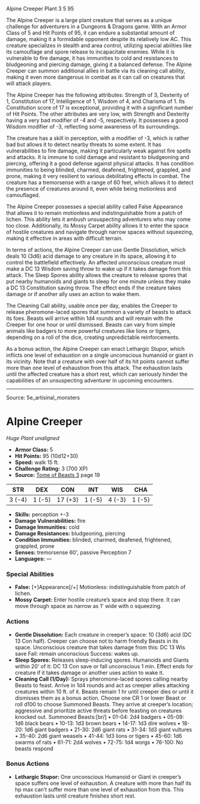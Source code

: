 <MonsterName/>Alpine Creeper</MonsterName>
<CreatureType/>Plant</CreatureType>
<CR/>3</CR>
<AC/>5</AC>
<HP/>95</HP>
<summary>The Alpine Creeper is a large plant creature that serves as a unique challenge for adventurers in a Dungeons & Dragons game. With an Armor Class of 5 and Hit Points of 95, it can endure a substantial amount of damage, making it a formidable opponent despite its relatively low AC. This creature specializes in stealth and area control, utilizing special abilities like its camouflage and spore release to incapacitate enemies. While it is vulnerable to fire damage, it has immunities to cold and resistances to bludgeoning and piercing damage, giving it a balanced defense. The Alpine Creeper can summon additional allies in battle via its cleaning call ability, making it even more dangerous in combat as it can call on creatures that will attack players. </summary>

<detail>

The Alpine Creeper has the following attributes: Strength of 3, Dexterity of 1, Constitution of 17, Intelligence of 1, Wisdom of 4, and Charisma of 1. Its Constitution score of 17 is exceptional, providing it with a significant number of Hit Points. The other attributes are very low, with Strength and Dexterity having a very bad modifier of -4 and -5, respectively. It possesses a good Wisdom modifier of -3, reflecting some awareness of its surroundings.

The creature has a skill in perception, with a modifier of -3, which is rather bad but allows it to detect nearby threats to some extent. It has vulnerabilities to fire damage, making it particularly weak against fire spells and attacks. It is immune to cold damage and resistant to bludgeoning and piercing, offering it a good defense against physical attacks. It has condition immunities to being blinded, charmed, deafened, frightened, grappled, and prone, making it very resilient to various debilitating effects in combat. The creature has a tremorsense with a range of 60 feet, which allows it to detect the presence of creatures around it, even while being motionless and camouflaged.

The Alpine Creeper possesses a special ability called False Appearance that allows it to remain motionless and indistinguishable from a patch of lichen. This ability lets it ambush unsuspecting adventurers who may come too close. Additionally, its Mossy Carpet ability allows it to enter the space of hostile creatures and navigate through narrow spaces without squeezing, making it effective in areas with difficult terrain.

In terms of actions, the Alpine Creeper can use Gentle Dissolution, which deals 10 (3d6) acid damage to any creature in its space, allowing it to control the battlefield effectively. An affected unconscious creature must make a DC 13 Wisdom saving throw to wake up if it takes damage from this attack. The Sleep Spores ability allows the creature to release spores that put nearby humanoids and giants to sleep for one minute unless they make a DC 13 Constitution saving throw. The effect ends if the creature takes damage or if another ally uses an action to wake them. 

The Cleaning Call ability, usable once per day, enables the Creeper to release pheromone-laced spores that summon a variety of beasts to attack its foes. Beasts will arrive within 1d4 rounds and will remain with the Creeper for one hour or until dismissed. Beasts can vary from simple animals like badgers to more powerful creatures like lions or tigers, depending on a roll of the dice, creating unpredictable reinforcements.

As a bonus action, the Alpine Creeper can enact Lethargic Stupor, which inflicts one level of exhaustion on a single unconscious humanoid or giant in its vicinity. Note that a creature with over half of its hit points cannot suffer more than one level of exhaustion from this attack. The exhaustion lasts until the affected creature has a short rest, which can seriously hinder the capabilities of an unsuspecting adventurer in upcoming encounters.</detail>



---

Source: 5e_artisinal_monsters

# Alpine Creeper

*Huge* *Plant* *unaligned*

- **Armor Class:** 5
- **Hit Points:** 95 (10d12+30)
- **Speed:** walk 15 ft.
- **Challenge Rating:** 3 (700 XP)
- **Source:** [Tome of Beasts 3](https://koboldpress.com/kpstore/product/tome-of-beasts-3-for-5th-edition/) page 19

| STR | DEX | CON | INT | WIS | CHA |
| --- | --- | --- | --- | --- | --- |
| 3 (-4) | 1 (-5) | 17 (+3) | 1 (-5) | 4 (-3) | 1 (-5) |

- **Skills:** perception +-3
- **Damage Vulnerabilities:** fire
- **Damage Immunities:** cold
- **Damage Resistances:** bludgeoning, piercing
- **Condition Immunities:** blinded, charmed, deafened, frightened, grappled, prone
- **Senses:** tremorsense 60', passive Perception 7
- **Languages:** —

### Special Abilities

- **False:** [+]Appearance[/+] Motionless: indistinguishable from patch of lichen.
- **Mossy Carpet:** Enter hostile creature’s space and stop there. It can move through space as narrow as 1' wide with o squeezing.

### Actions

- **Gentle Dissolution:** Each creature in creeper’s space: 10 (3d6) acid (DC 13 Con half). Creeper can choose not to harm friendly Beasts in its space. Unconscious creature that takes damage from this: DC 13 Wis save Fail: remain unconscious Success: wakes up.
- **Sleep Spores:** Releases sleep-inducing spores. Humanoids and Giants within 20' of it: DC 13 Con save or fall unconscious 1 min. Effect ends for creature if it takes damage or another uses action to wake it.
- **Cleaning Call (1/Day):** Sprays pheromone-laced spores calling nearby Beasts to feast. Arrive in 1d4 rounds and act as creeper allies attacking creatures within 10 ft. of it. Beasts remain 1 hr until creeper dies or until it dismisses them as a bonus action. Choose one CR 1 or lower Beast or roll d100 to choose Summoned Beasts. They arrive at creeper’s location; aggressive and prioritize active threats before feasting on creatures knocked out. Summoned Beasts:[br/] • 01-04: 2d4 badgers • 05-09: 1d6 black bears • 10-13: 1d3 brown bears • 14-17: 1d3 dire wolves • 18-20: 1d6 giant badgers • 21-30: 2d6 giant rats  • 31-34: 1d3 giant vultures • 35-40: 2d6 giant weasels • 41-44: 1d3 lions or tigers • 45-60: 1d6 swarms of rats • 61-71: 2d4 wolves • 72-75: 1d4 worgs • 76-100: No beasts respond

### Bonus Actions

- **Lethargic Stupor:** One unconscious Humanoid or Giant in creeper’s space suffers one level of exhaustion. A creature with more than half its hp max can’t suffer more than one level of exhaustion from this. This exhaustion lasts until creature finishes short rest.




